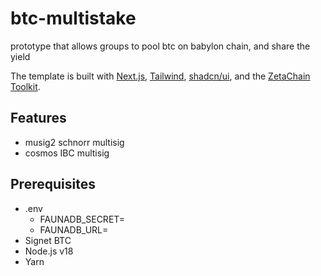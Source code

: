 # btc-multistake

prototype that allows groups to pool btc on babylon chain, and share the yield

The template is built with [Next.js](https://nextjs.org/),
[Tailwind](https://tailwindcss.com/), [shadcn/ui](https://ui.shadcn.com/), and
the [ZetaChain Toolkit](https://github.com/zeta-chain/toolkit/).

## Features

- musig2 schnorr multisig
- cosmos IBC multisig


## Prerequisites

- .env
  - FAUNADB_SECRET=
  - FAUNADB_URL=
- Signet BTC
- Node.js v18
- Yarn
